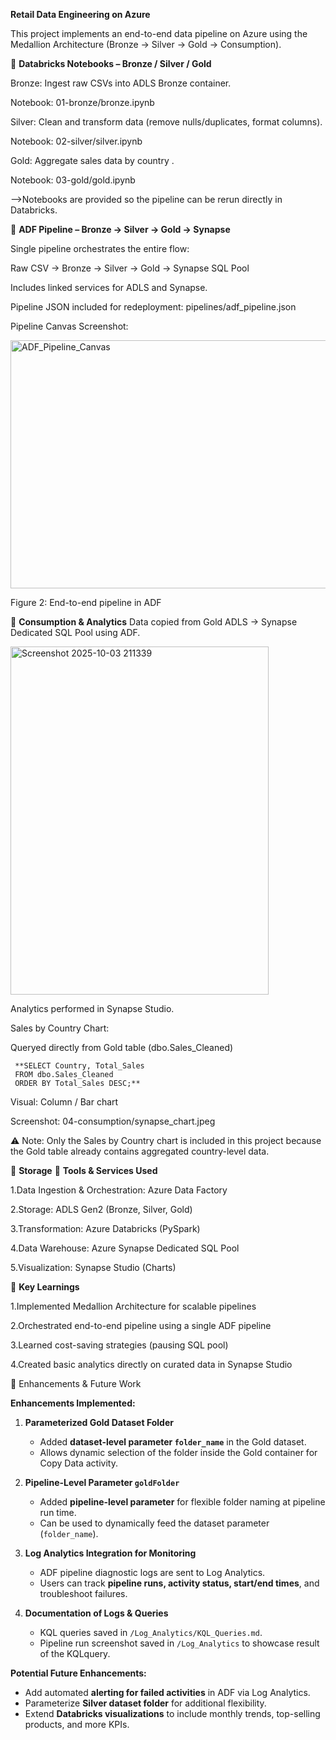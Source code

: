 **Retail Data Engineering on Azure**

This project implements an end-to-end data pipeline on Azure using the Medallion Architecture (Bronze → Silver → Gold → Consumption).


🔹 **Databricks Notebooks – Bronze / Silver / Gold**

Bronze: Ingest raw CSVs into ADLS Bronze container.

Notebook: 01-bronze/bronze.ipynb

Silver: Clean and transform data (remove nulls/duplicates, format columns).

Notebook: 02-silver/silver.ipynb

Gold: Aggregate sales data by country .

Notebook: 03-gold/gold.ipynb

 -->Notebooks are provided so the pipeline can be rerun directly in Databricks.

 

🔹 **ADF Pipeline – Bronze → Silver → Gold → Synapse**

   Single pipeline orchestrates the entire flow:
   
   Raw CSV → Bronze → Silver → Gold → Synapse SQL Pool
   
   Includes linked services for ADLS and Synapse.
   
   Pipeline JSON included for redeployment: pipelines/adf_pipeline.json

   

Pipeline Canvas Screenshot:

<img width="1268" height="397" alt="ADF_Pipeline_Canvas" src="https://github.com/user-attachments/assets/caa3ec7d-0e6b-49ec-8aaa-5ae8feeccd87" />

Figure 2: End-to-end pipeline in ADF



🔹 **Consumption & Analytics**
   Data copied from Gold ADLS → Synapse Dedicated SQL Pool using ADF.
   
   <img width="413" height="557" alt="Screenshot 2025-10-03 211339" src="https://github.com/user-attachments/assets/07f2e99b-8cc9-435d-9823-ee3cc5fce043" />
   
   Analytics performed in Synapse Studio.
   
   Sales by Country Chart:
   
   Queryed directly from Gold table (dbo.Sales_Cleaned)
   
     **SELECT Country, Total_Sales
     FROM dbo.Sales_Cleaned
     ORDER BY Total_Sales DESC;**
   
   
   Visual: Column / Bar chart
   
   Screenshot: 04-consumption/synapse_chart.jpeg
   
   ⚠ Note: Only the Sales by Country chart is included in this project because the Gold table already contains aggregated country-level data. 
   
   🔹 **Storage**
   🔹 **Tools & Services Used**
   
   1.Data Ingestion & Orchestration: Azure Data Factory
   
   2.Storage: ADLS Gen2 (Bronze, Silver, Gold)
   
   3.Transformation: Azure Databricks (PySpark)
   
   4.Data Warehouse: Azure Synapse Dedicated SQL Pool
   
   5.Visualization: Synapse Studio (Charts)



🔹 **Key Learnings**

   1.Implemented Medallion Architecture for scalable pipelines
   
   2.Orchestrated end-to-end pipeline using a single ADF pipeline
   
   3.Learned cost-saving strategies (pausing SQL pool)
   
   4.Created basic analytics directly on curated data in Synapse Studio

   

🔹 Enhancements & Future Work
  
   **Enhancements Implemented:**
  
  1. **Parameterized Gold Dataset Folder**
     - Added **dataset-level parameter `folder_name`** in the Gold dataset.
     - Allows dynamic selection of the folder inside the Gold container for Copy Data activity.
       
  2. **Pipeline-Level Parameter `goldFolder`**
     - Added **pipeline-level parameter** for flexible folder naming at pipeline run time.
     - Can be used to dynamically feed the dataset parameter (`folder_name`).
       
  3. **Log Analytics Integration for Monitoring**
     - ADF pipeline diagnostic logs are sent to Log Analytics.
     - Users can track **pipeline runs, activity status, start/end times**, and troubleshoot failures.
    
  4. **Documentation of Logs & Queries**
     - KQL queries saved in `/Log_Analytics/KQL_Queries.md`.
     - Pipeline run screenshot saved in `/Log_Analytics` to showcase result of the KQLquery.
  
  **Potential Future Enhancements:**
  - Add automated **alerting for failed activities** in ADF via Log Analytics.
  - Parameterize **Silver dataset folder** for additional flexibility.
  - Extend **Databricks visualizations** to include monthly trends, top-selling products, and more KPIs.

